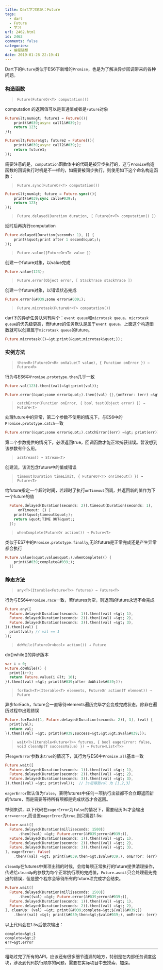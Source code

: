 ```yaml
---
title: Dart学习笔记：Future
tags:
  - dart
  - Future
  - 学习
url: 2462.html
id: 2462
comments: false
categories:
  - 编程随想
date: 2019-01-28 22:19:41
---
```


Dart下的`Future`类似于ES6下新增的`Promise`，也是为了解决异步回调带来的各种问题。

### 构造函数

> `Future(FutureOr<T> computation())`

computation 的返回值可以是普通值或者是`Future`对象

```dart
Future&lt;num&gt; future1 = Future((){
	print(&#039;async call1&#039;);
	return 123;
});

Future&lt;Future&gt; future2 = Future((){
	print(&#039;async call2&#039;);
	return future1;
});

```
需要注意的是，`computation`函数体中的代码是被异步执行的，这与`Promise`构造函数的回调执行时机是不一样的，如需要被同步执行，则使用如下这个命名构造函数：

> `Future.sync(FutureOr<T> computation())`

```dart
Future&lt;num&gt; future = Future.sync((){
	print(&#039;sync call&#039;);
	return 123;
});
```

> `Future.delayed(Duration duration, [ FutureOr<T> computation() ])`

延时后再执行computation
```dart
Future.delayed(Duration(seconds: 1), () {
	print(&quot;print after 1 second&quot;);
});
```

> `Future.value([FutureOr<T> value ])`

创建一个future对象，以value完成
```dart
Future.value(123);
```


> `Future.error(Object error, [ StackTrace stackTrace ])`

创建一个future对象，以错误状态完成
```dart
Future.error(&#039;some error&#039;);
```

> `Future.microtask(FutureOr<T> computation())`

dart下的异步任务队列有两个：`event queue`和`microtask queue`，`microtask queue`的优先级更高，而future的任务默认是属于`event queue`。上面这个构造函数就可以创建属于`microtask queue`的future。
```dart
Future.microtask(()=&gt;print(&quot;microtask&quot;));
```

### 实例方法

> `then<R>(FutureOr<R> onValue(T value), { Function onError }) → Future<R>`

行为与ES6中`Promise.prototype.then`几乎一致
```dart
Future.val(123).then((val)=&gt;print(val));

Future.error(&quot;some error&quot;).then((val) {},{onError: (err) =&gt; print(err)});
```

> `catchError(Function onError, { bool test(Object error) }) → Future<T>`

处理future中的异常，第二个参数不使用的情况下，与ES6中的`Promise.prototype.catch`一致
```dart
Future.error(&quot;some error&quot;).catchError((err) =&gt; print(err));
```
第二个参数提供的情况下，必须返回true，回调函数才能正常捕获错误。暂没想到该参数有什么用。

> `asStream() → Stream<T>`

创建流，该流包含future中的值或错误

> `timeout(Duration timeLimit, { FutureOr<T> onTimeout() }) → Future<T>`

给future指定一个超时时间，若超时了执行`onTimeout`回调，并返回新的值作为下一个future的值

```dart
  Future.delayed(Duration(seconds: 2)).timeout(Duration(seconds: 1),
      onTimeout: () {
    print(&quot;timeout&quot;);
    return &quot;TIME OUT&quot;;
  });
```

> `whenComplete(FutureOr action()) → Future<T>`

类似于ES7中的`Promise.prototype.finally`,无论future是正常完成还是产生异常都会执行
```dart
Future.value(&quot;value&quot;).whenComplete(() {
    print(&#039;complete&#039;);
  })
```


### 静态方法

> `any<T>(Iterable<Future<T>> futures) → Future<T>`

行为与ES6中`Promise.race`一致，若futures为空，则返回的future永远不会完成

```dart
Future.any([
  Future.delayed(Duration(seconds: 1)).then((val) =&gt; 1),
  Future.delayed(Duration(seconds: 2)).then((val) =&gt; 2),
  Future.delayed(Duration(seconds: 3)).then((val) =&gt; 3),
]).then((val) {
  print(val); // val == 1
});
```

> `doWhile(FutureOr<bool> action()) → Future`

do{}while()的异步版本
```dart
var i = 0;
Future.doWhile(() {
  print(i++);
  return Future.value(i &lt; 10);
}).then((val) =&gt; print(&#039;after doWhile&#039;));
```

> `forEach<T>(Iterable<T> elements, FutureOr action(T element)) → Future`

异步forEach，future会一直等待elements遍历完毕才会变成完成状态，除非在遍历过程中出现错误

```dart
Future.forEach([1, Future.delayed(Duration(seconds: 2)), 3], (val) {
  print(val);
  return val;
}).then((val) =&gt; print(&#039;success=&gt;&gt;&gt;$val&#039;));
```


> `wait<T>(Iterable<Future<T>> futures, { bool eagerError: false, void cleanUp(T successValue) }) → Future<List<T>>`

只`eagerError`参数未`true`的情况下，其行为与ES6中`Promise.all`基本一致
```dart
Future.wait([
  Future.delayed(Duration(seconds: 1)).then((val) =&gt; 1),
  Future.delayed(Duration(seconds: 2)).then((val) =&gt; 2),
  Future.delayed(Duration(seconds: 3)).then((val) =&gt; 3),
]).then((val) =&gt; print(val));  // 3s后得到val 为 [1,2,3]
```
`eagerError`默认值为`false`，表明futures中任何一项执行出错都不会立即返回新的future，而是需要等待所有项都是完成状态才会返回。

举例来讲，以下代码在`eagerError`为`false`的情况下，需要经历3s才会输出`err=>error`,而设置`eagerError`为`true`,则只需要1.5s:
```dart
Future.wait([
  Future.delayed(Duration(milliseconds: 1500))
      .then((val) =&gt; Future.error(&#039;error&#039;)),
  Future.delayed(Duration(seconds: 1)).then((val) =&gt; 1),
  Future.delayed(Duration(seconds: 2)).then((val) =&gt; 2),
  Future.delayed(Duration(seconds: 3)).then((val) =&gt; 3),
], eagerError: false)
    .then((val) =&gt; print(&#039;then=&gt;$val&#039;), onError: (err) =&gt; print(&#039;err=&gt;$err&#039;));
```
`cleanUp`在futures中某项出错的时候，会给每项正常执行的future提供清理操作，传递给`cleanUp`的参数为每个正常执行项的完成值，`Future.await`只会处理最先抛出的错误，但是整个程序会等待所有的future项完成才会结束。
```dart
Future.wait([
  Future.delayed(Duration(milliseconds: 1500))
      .then((val) =&gt; Future.error(&#039;error&#039;)),
  Future.delayed(Duration(seconds: 1)).then((val) =&gt; 1),
  Future.delayed(Duration(seconds: 2)).then((val) =&gt; 2),
], cleanUp: (val) =&gt; print(&#039;complete=&gt;${val}&#039;))
    .then((val) =&gt; print(&#039;then=&gt;$val&#039;), onError: (err) =&gt; print(&#039;err=&gt;$err&#039;));
```
以上代码会在1.5s后依次输出：
```
complete=&gt;1
complete=&gt;2
err=&gt;error
```


---

粗略过完了所有的API，应该还有很多细节遗漏的地方，特别是在内部任务调度这块，涉及到代码执行顺序的问题，需要在实际项目中去摸索、加深。